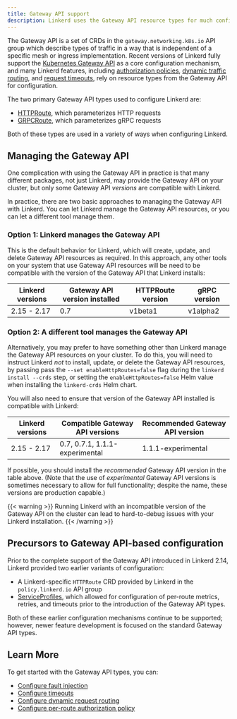 ```yaml
---
title: Gateway API support
description: Linkerd uses the Gateway API resource types for much configuration.
---
```


The Gateway API is a set of CRDs in the `gateway.networking.k8s.io` API group
which describe types of traffic in a way that is independent of a specific mesh
or ingress implementation. Recent versions of Linkerd fully support the
[Kubernetes Gateway API](https://gateway-api.sigs.k8s.io/) as a core
configuration mechanism, and many Linkerd features, including [authorization
policies][auth-policy], [dynamic traffic routing][dyn-routing], and [request
timeouts][timeouts], rely on resource types from the Gateway API for
configuration.

The two primary Gateway API types used to configure Linkerd are:
- [HTTPRoute], which parameterizes HTTP requests
- [GRPCRoute], which parameterizes gRPC requests

Both of these types are used in a variety of ways when configuring Linkerd.

## Managing the Gateway API

One complication with using the Gateway API in practice is that many different
packages, not just Linkerd, may provide the Gateway API on your cluster, but
only some Gateway API *versions* are compatible with Linkerd.

In practice, there are two basic approaches to managing the Gateway API with
Linkerd. You can let Linkerd manage the Gateway API resources, or you can let a
different tool manage them.

### Option 1: Linkerd manages the Gateway API

This is the default behavior for Linkerd, which will create, update, and delete
Gateway API resources as required. In this approach, any other tools on your
system that use Gateway API resources will be need to be compatible with the
version of the Gateway API that Linkerd installs:

| Linkerd versions | Gateway API version installed | HTTPRoute version | gRPC version |
| ---------------- | ----------------------------- | ----------------- | ------------ |
| 2.15 - 2.17      | 0.7                           | v1beta1           | v1alpha2     |

### Option 2: A different tool manages the Gateway API

Alternatively, you may prefer to have something other than Linkerd manage the
Gateway API resources on your cluster. To do this, you will need to instruct
Linkerd *not* to install, update, or delete the Gateway API resources, by
passing pass the `--set enableHttpRoutes=false` flag during the `linkerd install
--crds` step, or setting the `enableHttpRoutes=false` Helm value when installing
the `linkerd-crds` Helm chart.

You will also need to ensure that version of the Gateway API installed is
compatible with Linkerd:

| Linkerd versions | Compatible Gateway API versions | Recommended Gateway API version |
| ---------------- | ------------------------------- | ------------------------------- |
| 2.15 - 2.17      | 0.7, 0.7.1, 1.1.1-experimental  | 1.1.1-experimental              |

If possible, you should install the *recommended* Gateway API version in the
table above.  (Note that the use of *experimental* Gateway API versions is
sometimes necessary to allow for full functionality; despite the name, these
versions are production capable.)

{{< warning >}}
Running Linkerd with an incompatible version of the Gateway API
on the cluster can lead to hard-to-debug issues with your Linkerd installation.
{{< /warning >}}

## Precursors to Gateway API-based configuration

Prior to the complete support of the Gateway API introduced in Linkerd 2.14,
Linkerd provided two earlier variants of configuration:

- A Linkerd-specific `HTTPRoute` CRD provided by Linkerd in the
  `policy.linkerd.io` API group
- [ServiceProfiles], which allowed for configuration of per-route metrics,
  retries, and timeouts prior to the introduction of the Gateway API types.

Both of these earlier configuration mechanisms continue to be supported;
however, newer feature development is focused on the standard Gateway API
types.

## Learn More

To get started with the Gateway API types, you can:

- [Configure fault injection](../../tasks/fault-injection/)
- [Configure timeouts][timeouts]
- [Configure dynamic request routing][dyn-routing]
- [Configure per-route authorization policy][auth-policy]

[HTTPRoute]: ../../reference/httproute/
[GRPCRoute]: ../../reference/grpcroute/
[Gateway API]: https://gateway-api.sigs.k8s.io/
[Service]: https://kubernetes.io/docs/concepts/services-networking/service/
[Server]: ../../reference/authorization-policy/#server
[auth-policy]: ../../tasks/configuring-per-route-policy/
[dyn-routing]:../../tasks/configuring-dynamic-request-routing/
[timeouts]: ../../tasks/configuring-timeouts/#using-httproutes
[ServiceProfiles]: ../../features/service-profiles/
